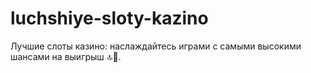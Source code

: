 # luchshiye-sloty-kazino
Лучшие слоты казино: наслаждайтесь играми с самыми высокими шансами на выигрыш 🔝🎰.
